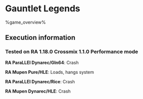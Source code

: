 # Gauntlet Legends 

%game_overview%

## Execution information

### Tested on RA 1.18.0 Crossmix 1.1.0 Performance mode

**RA ParaLLEl Dynarec/Gln64**: Crash

**RA Mupen Pure/HLE**: Loads, hangs system

**RA ParaLLEl Dynarec/Rice**: Crash

**RA Mupen Dynarec/HLE**: Crash